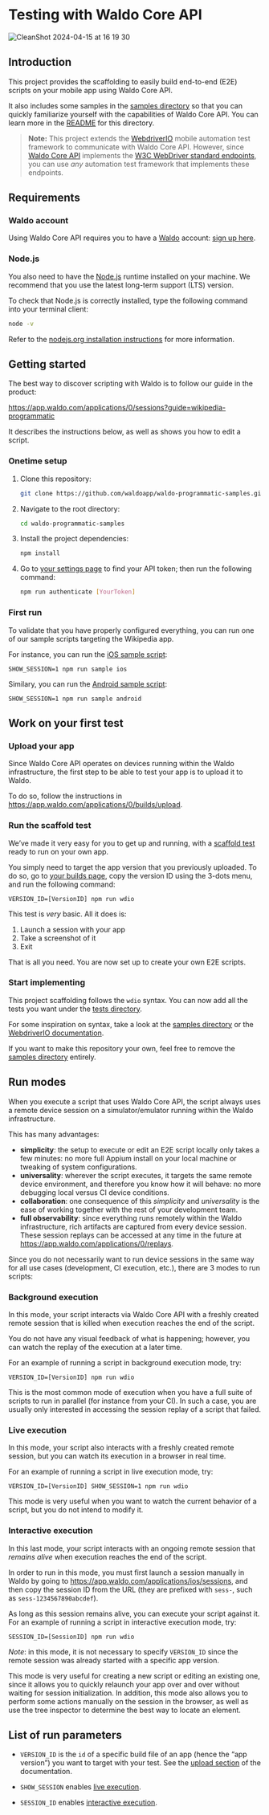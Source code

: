 # Testing with Waldo Core API

![CleanShot 2024-04-15 at 16 19 30](https://github.com/waldoapp/Wikipedia-scripted-testing/assets/2805640/b7b1f4a5-61d7-4984-bad6-c1f7464545af)

## Introduction

This project provides the scaffolding to easily build end-to-end
(E2E) scripts on your mobile app using Waldo Core API.

It also includes some samples in the [samples directory](./samples) so that
you can quickly familiarize yourself with the capabilities of Waldo Core API. You can
learn more in the [README](./samples/README.md) for this directory.

> **Note:** This project extends the [WebdriverIO][webdriverio] mobile
> automation test framework to communicate with Waldo Core API. However,
> since [Waldo Core API][coreapi] implements the [W3C WebDriver standard
> endpoints][w3c], you can use _any_ automation test framework that
> implements these endpoints.

## Requirements

### Waldo account

Using Waldo Core API requires you to have a [Waldo][waldo] account: [sign up here][signup].

### Node.js

You also need to have the [Node.js][nodejs] runtime installed on your machine. We recommend that you use the
latest long-term support (LTS) version.

To check that Node.js is correctly installed, type the
following command into your terminal client:

```sh
node -v
```

Refer to the [nodejs.org installation instructions](https://nodejs.org/en/learn/getting-started/how-to-install-nodejs) for more information.

## Getting started

The best way to discover scripting with Waldo is to follow our guide in the product:

https://app.waldo.com/applications/0/sessions?guide=wikipedia-programmatic

It describes the instructions below, as well as shows you how to edit a script.

### Onetime setup

1. Clone this repository:

   ```sh
   git clone https://github.com/waldoapp/waldo-programmatic-samples.git
   ```

2. Navigate to the root directory:

   ```sh
   cd waldo-programmatic-samples
   ```

3. Install the project dependencies:

   ```sh
   npm install
   ```

4. Go to [your settings page][config] to find your API token; then run the following command:

   ```sh
   npm run authenticate [YourToken]
   ```

### First run

To validate that you have properly configured everything, you can run one of our sample scripts targeting
the Wikipedia app.

For instance, you can run the [iOS sample script](samples/ios/onboarding-test.ts):

```shell
SHOW_SESSION=1 npm run sample ios
```

Similary, you can run the [Android sample script](samples/android/onboarding-test.ts):

```shell
SHOW_SESSION=1 npm run sample android
```

## Work on your first test

### Upload your app

Since Waldo Core API operates on devices running within the Waldo infrastructure, the first step to
be able to test your app is to upload it to Waldo.

To do so, follow the instructions in https://app.waldo.com/applications/0/builds/upload.

### Run the scaffold test

We’ve made it very easy for you to get up and running, with a [scaffold test](tests/scaffold-test.ts)
ready to run on your own app.

You simply need to target the app version that you previously uploaded. To do so, go
to [your builds page](https://app.waldo.com/applications/0/builds), copy
the version ID using the 3-dots menu, and run the following command:

```shell
VERSION_ID=[VersionID] npm run wdio
```

This test is _very_ basic. All it does is:

1. Launch a session with your app
2. Take a screenshot of it
3. Exit

That is all you need. You are now set up to create your own E2E scripts.

### Start implementing

This project scaffolding follows the `wdio` syntax. You can now add all the tests you want
under the [tests directory](tests).

For some inspiration on syntax, take a look at the [samples directory](samples) or
the [WebdriverIO documentation][webdriverio].

If you want to make this repository your own, feel free to remove the [samples directory](samples) entirely.

## Run modes

When you execute a script that uses Waldo Core API, the script always uses a remote device session on a simulator/emulator
running within the Waldo infrastructure.

This has many advantages:

- **simplicity**: the setup to execute or edit an E2E script locally only takes a few minutes: no more full Appium
  install on your local machine or tweaking of system configurations.
- **universality**: wherever the script executes, it targets the same remote device environment, and therefore you know
  how it will behave: no more debugging local versus CI device conditions.
- **collaboration**: one consequence of this _simplicity_ and _universality_ is the ease of working together with
  the rest of your development team.
- **full observability**: since everything runs remotely within the Waldo infrastructure, rich artifacts are captured
  from every device session. These session replays can be accessed at any time in the future at
  https://app.waldo.com/applications/0/replays.

Since you do not necessarily want to run device sessions in the same way for all use cases (development, CI
execution, etc.), there are 3 modes to run scripts:

### Background execution

In this mode, your script interacts via Waldo Core API with a freshly created remote
session that is killed when execution reaches the end of the script.

You do not have any visual feedback of what is happening; however, you can watch
the replay of the execution at a later time.

For an example of running a script in background execution mode, try:

```shell
VERSION_ID=[VersionID] npm run wdio
```

This is the most common mode of execution when you have a full suite of scripts to run in parallel
(for instance from your CI).
In such a case, you are usually only interested in accessing the session replay of a script that
failed.

### Live execution

In this mode, your script also interacts with a freshly created remote session, but you can
watch its execution in a browser in real time.

For an example of running a script in live execution mode, try:

```shell
VERSION_ID=[VersionID] SHOW_SESSION=1 npm run wdio
```

This mode is very useful when you want to watch the current behavior of a script, but you do
not intend to modify it.

### Interactive execution

In this last mode, your script interacts with an ongoing remote session that _remains alive_
when execution reaches the end of the script.

In order to run in this mode, you must first launch a session manually in Waldo by going to
https://app.waldo.com/applications/ios/sessions, and then copy the session ID from the URL (they
are prefixed with `sess-`, such as `sess-1234567890abcdef`).

As long as this session remains alive, you can execute your script against it. For an example
of running a script in interactive execution mode, try:

```shell
SESSION_ID=[SessionID] npm run wdio
```

_Note_: in this mode, it is not necessary to specify `VERSION_ID` since the remote session was already
started with a specific app version.

This mode is very useful for creating a new script or editing an existing one, since it allows you
to quickly relaunch your app over and over without waiting for session initialization. In addition,
this mode also allows you to perform some actions manually on the session in the browser, as well
as use the tree inspector to determine the best way to locate an element.

## List of run parameters

- `VERSION_ID` is the `id` of a specific build file of an app (hence the “app version”) you want to target with your test.
  See the [upload section](#upload-your-app) of the documentation.

- `SHOW_SESSION` enables [live execution](#live-execution).

- `SESSION_ID` enables [interactive execution](#interactive-execution).

[coreapi]: https://docs.waldo.com/reference/postwdhubsession
[nodejs]: https://nodejs.org/
[signup]: https://app.waldo.com/register
[config]: https://app.waldo.com/settings/profile
[w3c]: https://w3c.github.io/webdriver/#endpoints
[waldo]: https://www.waldo.com/
[webdriverio]: https://webdriver.io/
[wikipedia-ios]: https://github.com/wikimedia/wikipedia-ios
[wikipedia-android]: https://github.com/wikimedia/apps-android-wikipedia
